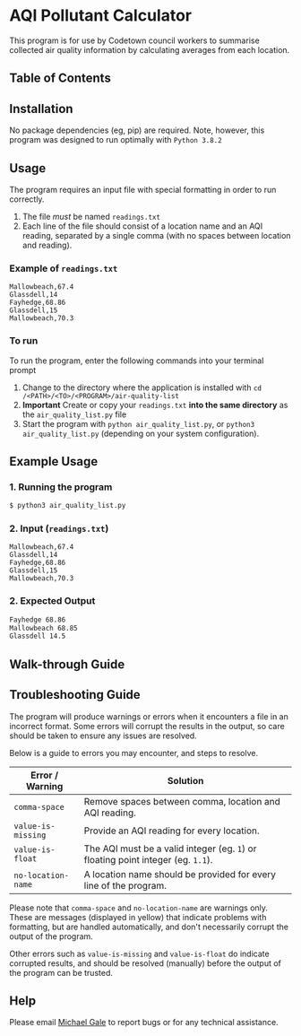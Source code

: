 # AQI Pollutant Calculator

This program is for use by Codetown council workers to summarise collected air quality information by calculating averages from each location.

## Table of Contents



## Installation

No package dependencies (eg, pip) are required. Note, however, this program was designed to run optimally with `Python 3.8.2`

## Usage

The program requires an input file with special formatting in order to run correctly. 

1. The file _must_ be named `readings.txt`
2. Each line of the file should consist of a location name and an AQI reading, separated by a single comma (with no spaces between location and reading).

### Example of `readings.txt`

```
Mallowbeach,67.4
Glassdell,14
Fayhedge,68.86
Glassdell,15
Mallowbeach,70.3
```

###  To run

To run the program, enter the following commands into your terminal prompt

1. Change to the directory where the application is installed with `cd /<PATH>/<TO>/<PROGRAM>/air-quality-list`
2. **Important** Create or copy your `readings.txt` **into the same directory** as the `air_quality_list.py` file
3. Start the program with `python air_quality_list.py`, or `python3 air_quality_list.py` (depending on your system configuration).

## Example Usage

### 1. Running the program

```bash
$ python3 air_quality_list.py
```

### 2. Input (`readings.txt`)

```
Mallowbeach,67.4
Glassdell,14
Fayhedge,68.86
Glassdell,15
Mallowbeach,70.3
```

### 2. Expected Output

```bash
Fayhedge 68.86
Mallowbeach 68.85
Glassdell 14.5
```

## Walk-through Guide

## Troubleshooting Guide

The program will produce warnings or errors when it encounters a file in an incorrect format. 
Some errors will corrupt the results in the output, so care should be taken to ensure any issues are resolved.

Below is a guide to errors you may encounter, and steps to resolve.
 
Error / Warning    | Solution                                              
------------------ | ------------------------------------------------------
`comma-space`      | Remove spaces between comma, location and AQI reading.
`value-is-missing` | Provide an AQI reading for every location. 
`value-is-float`   | The AQI must be a valid integer (eg. `1`) or floating point integer (eg. `1.1`).
`no-location-name` | A location name should be provided for every line of the program.

Please note that `comma-space` and `no-location-name` are warnings only. These are messages (displayed in yellow) that indicate problems with formatting, but are handled automatically, and don't necessarily corrupt the output of the program.

Other errors such as `value-is-missing` and `value-is-float` do indicate corrupted results, and should be resolved (manually) before the output of the program can be trusted.

## Help

Please email [Michael Gale](mailto:mgale8@myune.edu.au) to report bugs or for any technical assistance.